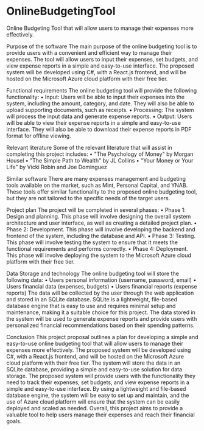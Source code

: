 # OnlineBudgetingTool
Online Budgeting Tool that will allow users to manage their expenses more effectively.

Purpose of the software
The main purpose of the online budgeting tool is to provide users with a convenient and efficient way to manage their expenses. The tool will allow users to input their expenses, set budgets, and view expense reports in a simple and easy-to-use interface. The proposed system will be developed using C#, with a React.js frontend, and will be hosted on the Microsoft Azure cloud platform with their free tier.

Functional requirements
The online budgeting tool will provide the following functionality:
•	Input: Users will be able to input their expenses into the system, including the amount, category, and date. They will also be able to upload supporting documents, such as receipts.
•	Processing: The system will process the input data and generate expense reports.
•	Output: Users will be able to view their expense reports in a simple and easy-to-use interface. They will also be able to download their expense reports in PDF format for offline viewing.

Relevant literature
Some of the relevant literature that will assist in completing this project includes:
•	"The Psychology of Money" by Morgan Housel
•	"The Simple Path to Wealth" by JL Collins
•	"Your Money or Your Life" by Vicki Robin and Joe Dominguez

Similar software 
There are many expenses management and budgeting tools available on the market, such as Mint, Personal Capital, and YNAB. These tools offer similar functionality to the proposed online budgeting tool, but they are not tailored to the specific needs of the target users.

Project plan
The project will be completed in several phases:
•	Phase 1: Design and planning. This phase will involve designing the overall system architecture and user interface, as well as creating a detailed project plan.
•	Phase 2: Development. This phase will involve developing the backend and frontend of the system, including the database and API.
•	Phase 3: Testing. This phase will involve testing the system to ensure that it meets the functional requirements and performs correctly.
•	Phase 4: Deployment. This phase will involve deploying the system to the Microsoft Azure cloud platform with their free tier.

Data Storage and technology
The online budgeting tool will store the following data:
•	Users personal information (username, password, email)
•	Users financial data (expenses, budgets)
•	Users financial reports (expense reports)
The data will be collected by the user through the web application and stored in an SQLite database. SQLite is a lightweight, file-based database engine that is easy to use and requires minimal setup and maintenance, making it a suitable choice for this project.
The data stored in the system will be used to generate expense reports and provide users with personalized financial recommendations based on their spending patterns.

Conclusion
This project proposal outlines a plan for developing a simple and easy-to-use online budgeting tool that will allow users to manage their expenses more effectively. The proposed system will be developed using C#, with a React.js frontend, and will be hosted on the Microsoft Azure cloud platform with their free tier. The system will store the data in an SQLite database, providing a simple and easy-to-use solution for data storage. The proposed system will provide users with the functionality they need to track their expenses, set budgets, and view expense reports in a simple and easy-to-use interface. By using a lightweight and file-based database engine, the system will be easy to set up and maintain, and the use of Azure cloud platform will ensure that the system can be easily deployed and scaled as needed. Overall, this project aims to provide a valuable tool to help users manage their expenses and reach their financial goals.
